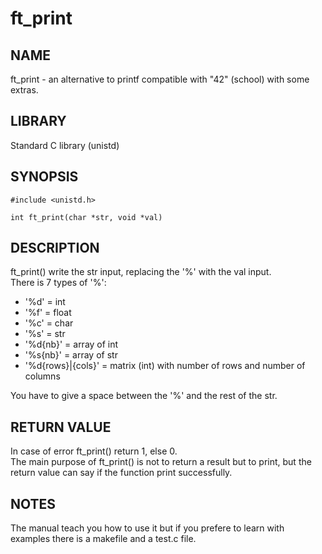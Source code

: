 # ft_print
## NAME
ft_print - an alternative to printf compatible with "42" (school) with some extras.  

## LIBRARY
Standard C library (unistd)  

## SYNOPSIS
	#include <unistd.h>
 
 	int	ft_print(char *str, void *val)

## DESCRIPTION
ft_print() write the str input, replacing the '%' with the val input.  
There is 7 types of '%':
- '%d' = int
- '%f' = float
- '%c' = char
- '%s' = str
- '%d{nb}' = array of int
- '%s{nb}' = array of str
- '%d{rows}|{cols}' = matrix (int) with number of rows and number of columns  

You have to give a space between the '%' and the rest of the str.  

## RETURN VALUE
In case of error ft_print() return 1, else 0.  
The main purpose of ft_print() is not to return a result but to print, but the return value can say if the function print successfully.

## NOTES
The manual teach you how to use it but if you prefere to learn with examples there is a makefile and a test.c file.
